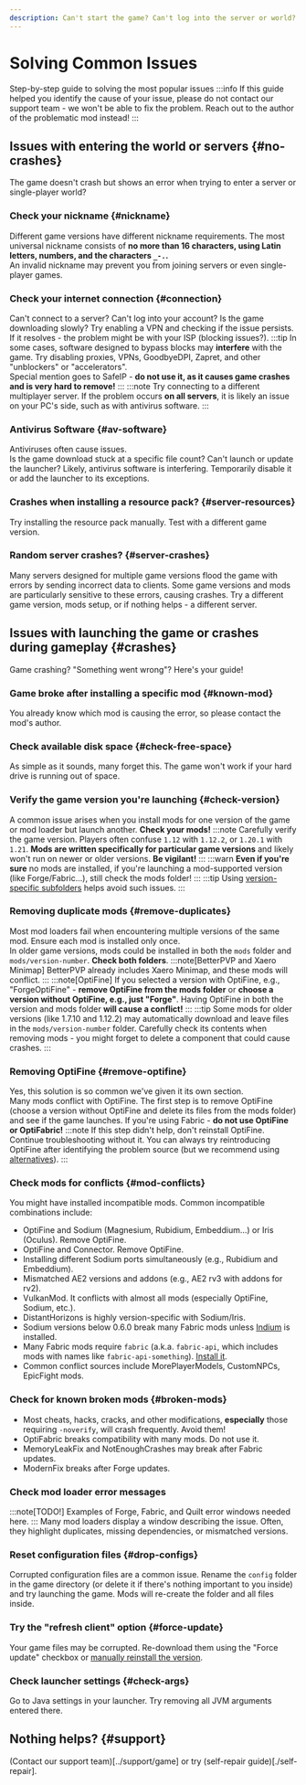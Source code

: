 ```yaml
---
description: Can't start the game? Can't log into the server or world?
---
```

# Solving Common Issues
Step-by-step guide to solving the most popular issues
:::info
If this guide helped you identify the cause of your issue, please do not contact our support team - we won't be able to fix the problem. Reach out to the author of the problematic mod instead!
:::

## Issues with entering the world or servers {#no-crashes}
The game doesn't crash but shows an error when trying to enter a server or single-player world?

### Check your nickname {#nickname}
Different game versions have different nickname requirements. The most universal nickname consists of **no more than 16 characters, using Latin letters, numbers, and the characters `_-.`.**  
An invalid nickname may prevent you from joining servers or even single-player games.

### Check your internet connection {#connection}
Can't connect to a server? Can't log into your account? Is the game downloading slowly? Try enabling a VPN and checking if the issue persists. If it resolves - the problem might be with your ISP (blocking issues?).
:::tip
In some cases, software designed to bypass blocks may **interfere** with the game. Try disabling proxies, VPNs, GoodbyeDPI, Zapret, and other "unblockers" or "accelerators".  
Special mention goes to SafeIP - **do not use it, as it causes game crashes and is very hard to remove!**
:::
:::note
Try connecting to a different multiplayer server. If the problem occurs **on all servers**, it is likely an issue on your PC's side, such as with antivirus software.
:::

### Antivirus Software {#av-software}
Antiviruses often cause issues.  
Is the game download stuck at a specific file count? Can't launch or update the launcher? Likely, antivirus software is interfering. Temporarily disable it or add the launcher to its exceptions.

### Crashes when installing a resource pack? {#server-resources}
Try installing the resource pack manually. Test with a different game version.

### Random server crashes? {#server-crashes}
Many servers designed for multiple game versions flood the game with errors by sending incorrect data to clients. Some game versions and mods are particularly sensitive to these errors, causing crashes. Try a different game version, mods setup, or if nothing helps - a different server.

## Issues with launching the game or crashes during gameplay {#crashes}
Game crashing? "Something went wrong"? Here's your guide!

### Game broke after installing a specific mod {#known-mod}
You already know which mod is causing the error, so please contact the mod's author.

### Check available disk space {#check-free-space}
As simple as it sounds, many forget this. The game won't work if your hard drive is running out of space.

### Verify the game version you're launching {#check-version}
A common issue arises when you install mods for one version of the game or mod loader but launch another. **Check your mods!**
:::note
Carefully verify the game version. Players often confuse `1.12` with `1.12.2`, or `1.20.1` with `1.21`. **Mods are written specifically for particular game versions** and likely won't run on newer or older versions. **Be vigilant!**
:::
:::warn
**Even if you're sure** no mods are installed, if you're launching a mod-supported version (like Forge/Fabric...), still check the mods folder!
:::
:::tip
Using [version-specific subfolders](../launcher/subfolders) helps avoid such issues.
:::

### Removing duplicate mods {#remove-duplicates}
Most mod loaders fail when encountering multiple versions of the same mod. Ensure each mod is installed only once.  
In older game versions, mods could be installed in both the `mods` folder and `mods/version-number`. **Check both folders**.
:::note[BetterPVP and Xaero Minimap]
BetterPVP already includes Xaero Minimap, and these mods will conflict.
:::
:::note[OptiFine]
If you selected a version with OptiFine, e.g., "ForgeOptiFine" - **remove OptiFine from the mods folder** or **choose a version without OptiFine, e.g., just "Forge"**. Having OptiFine in both the version and mods folder **will cause a conflict!**
:::
:::tip
Some mods for older versions (like 1.7.10 and 1.12.2) may automatically download and leave files in the `mods/version-number` folder. Carefully check its contents when removing mods - you might forget to delete a component that could cause crashes.
:::

### Removing OptiFine {#remove-optifine}
Yes, this solution is so common we've given it its own section.  
Many mods conflict with OptiFine. The first step is to remove OptiFine (choose a version without OptiFine and delete its files from the mods folder) and see if the game launches. If you're using Fabric - **do not use OptiFine or OptiFabric!**
:::note
If this step didn't help, don't reinstall OptiFine. Continue troubleshooting without it. You can always try reintroducing OptiFine after identifying the problem source (but we recommend using [alternatives](../faq/optifine-alternatives)).
:::

### Check mods for conflicts {#mod-conflicts}
You might have installed incompatible mods. Common incompatible combinations include:
* OptiFine and Sodium (Magnesium, Rubidium, Embeddium...) or Iris (Oculus). Remove OptiFine.
* OptiFine and Connector. Remove OptiFine.
* Installing different Sodium ports simultaneously (e.g., Rubidium and Embeddium).
* Mismatched AE2 versions and addons (e.g., AE2 rv3 with addons for rv2).
* VulkanMod. It conflicts with almost all mods (especially OptiFine, Sodium, etc.).
* DistantHorizons is highly version-specific with Sodium/Iris.
* Sodium versions below 0.6.0 break many Fabric mods unless [Indium](https://modrinth.com/mod/indium) is installed.
* Many Fabric mods require `fabric` (a.k.a. `fabric-api`, which includes mods with names like `fabric-api-something`). [Install it](https://modrinth.com/mod/fabric-api).
* Common conflict sources include MorePlayerModels, CustomNPCs, EpicFight mods.

### Check for known broken mods {#broken-mods}
* Most cheats, hacks, cracks, and other modifications, **especially** those requiring `-noverify`, will crash frequently. Avoid them!
* OptiFabric breaks compatibility with many mods. Do not use it.
* MemoryLeakFix and NotEnoughCrashes may break after Fabric updates.
* ModernFix breaks after Forge updates.

### Check mod loader error messages
:::note[TODO!]
Examples of Forge, Fabric, and Quilt error windows needed here.
:::
Many mod loaders display a window describing the issue. Often, they highlight duplicates, missing dependencies, or mismatched versions.

### Reset configuration files {#drop-configs}
Corrupted configuration files are a common issue. Rename the `config` folder in the game directory (or delete it if there's nothing important to you inside) and try launching the game. Mods will re-create the folder and all files inside.

### Try the "refresh client" option {#force-update}
Your game files may be corrupted. Re-download them using the "Force update" checkbox or [manually reinstall the version](/tags/modloader).

### Check launcher settings {#check-args}
Go to Java settings in your launcher. Try removing all JVM arguments entered there.

## Nothing helps? {#support}
(Contact our support team)[../support/game] or try (self-repair guide)[./self-repair].
